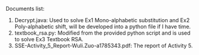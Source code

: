Documents list:

1. Decrypt.java: Used to solve Ex1 Mono-alphabetic substitution and Ex2 Poly-alphabetic shift, will be developed into a python file if I have time.
2. textbook_rsa.py: Modified from the provided python script and is used to solve Ex3 Textbook RSA.
3. SSE-Activity_5_Report-Wuli.Zuo-a1785343.pdf: The report of Activity 5.
